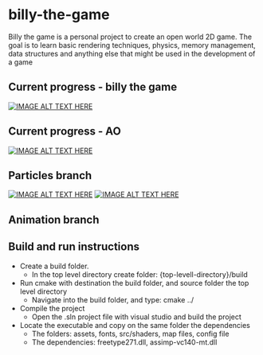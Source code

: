 # billy-the-game
Billy the game is a personal project to create an open world 2D game. 
The goal is to learn basic rendering techniques, physics, memory 
management, data structures and anything else that might be used 
in the development of a game

## Current progress - billy the game
[![IMAGE ALT TEXT HERE](https://img.youtube.com/vi/RobalKH8GVY/0.jpg)](https://www.youtube.com/watch?v=RobalKH8GVY&list=PLocuszpm1snUGVn5kgk-LlLE86c4E2u7H&index=9)

## Current progress - AO
[![IMAGE ALT TEXT HERE](https://img.youtube.com/vi/jtVoM0I_rxw/0.jpg)](https://www.youtube.com/watch?v=jtVoM0I_rxw&list=PLocuszpm1snUGVn5kgk-LlLE86c4E2u7H&index=10)

## Particles branch
[![IMAGE ALT TEXT HERE](https://img.youtube.com/vi/GZs0-xvkecA/0.jpg)](https://www.youtube.com/watch?v=GZs0-xvkecA)
[![IMAGE ALT TEXT HERE](https://img.youtube.com/vi/LectfDOBszc/0.jpg)](https://www.youtube.com/watch?v=LectfDOBszc)

## Animation branch

## Build and run instructions
- Create a build folder.  
  - In the top level directory create folder:  {top-levell-directory}/build  
- Run cmake with destination the build folder, and source folder the top level directory  
  - Navigate into the build folder, and type: cmake ../  
- Compile the project  
  - Open the .sln project file with visual studio and build the project
- Locate the executable and copy on the same folder the dependencies  
  - The folders: assets, fonts, src/shaders, map files, config file
  - The dependencies: freetype271.dll, assimp-vc140-mt.dll
